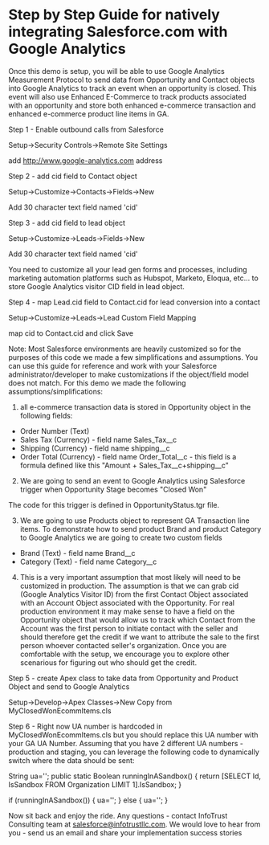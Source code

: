 # Step by Step Guide for natively integrating Salesforce.com with Google Analytics

Once this demo is setup, you will be able to use Google Analytics Measurement Protocol to send data from Opportunity and Contact objects into Google Analytics to track an event when an opportunity is closed. This event will also use Enhanced E-Commerce to track products associated with an opportunity and store both enhanced e-commerce transaction and enhanced e-commerce product line items in GA. 

Step 1 - Enable outbound calls from Salesforce

Setup->Security Controls->Remote Site Settings

add http://www.google-analytics.com address

Step 2 - add cid field to Contact object

Setup->Customize->Contacts->Fields->New

Add 30 character text field named 'cid'

Step 3 - add cid field to lead object

Setup->Customize->Leads->Fields->New

Add 30 character text field named 'cid'

You need to customize all your lead gen forms and processes, including marketing automation platforms such as Hubspot, Marketo, Eloqua, etc... to store Google Analytics visitor CID field in lead object.



Step 4 - map Lead.cid field to Contact.cid for lead conversion into a contact

Setup->Customize->Leads->Lead Custom Field Mapping

map cid to Contact.cid and click Save

Note: Most Salesforce environments are heavily customized so for the purposes of this code we made a few simplifications and assumptions. You can use this guide for reference and work with your Salesforce administrator/developer to make customizations if the object/field model does not match. For this demo we made the following assumptions/simplifications:
1. all e-commerce transaction data is stored in Opportunity object in the following fields:

- Order Number (Text)
- Sales Tax (Currency) - field name Sales_Tax__c
- Shipping (Currency) - field name shipping__c
- Order Total (Currency) - field name Order_Total__c - this field is a formula defined like this "Amount + Sales_Tax__c+shipping__c"

2. We are going to send an event to Google Analytics using Salesforce trigger when Opportunity Stage becomes "Closed Won"

The code for this trigger is defined in OpportunityStatus.tgr file.

3. We are going to use Products object to represent GA Transaction line items. 
To demonstrate how to send product Brand and product Category to Google Analytics we are going to create two custom fields
- Brand (Text) - field name Brand__c
- Category (Text) - field name Category__c

4. This is a very important assumption that most likely will need to be customized in production. The assumption is that we can grab cid (Google Analytics Visitor ID) from the first Contact Object associated with an Account Object associated with the Opportunity. For real production environment it may make sense to have a field on the Opportunity object that would allow us to track which Contact from the Account was the first person to initiate contact with the seller and should therefore get the credit if we want to attribute the sale to the first person whoever contacted seller's organization. Once you are comfortable with the setup, we encourage you to explore other scenarious for figuring out who should get the credit.

Step 5 - create Apex class to take data from Opportunity and Product Object and send to Google Analytics

Setup->Develop->Apex Classes->New
Copy from MyClosedWonEcommItems.cls

Step 6 - Right now UA number is hardcoded in MyClosedWonEcommItems.cls but you should replace this UA number with your GA UA Number. Assuming that you have 2 different UA numbers - production and staging, you can leverage the following code to dynamically switch where the data should be sent:

String ua='';
public static Boolean runningInASandbox() {
return [SELECT Id, IsSandbox FROM Organization LIMIT 1].IsSandbox;
    }    
    
if (runningInASandbox()) 
{
  ua='<staging GA Account>';
}
else
{
  ua='<production GA Account>';
}

Now sit back and enjoy the ride. Any questions - contact InfoTrust Consulting team at salesforce@infotrustllc.com. We would love to hear from you - send us an email and share your implementation success stories

                










